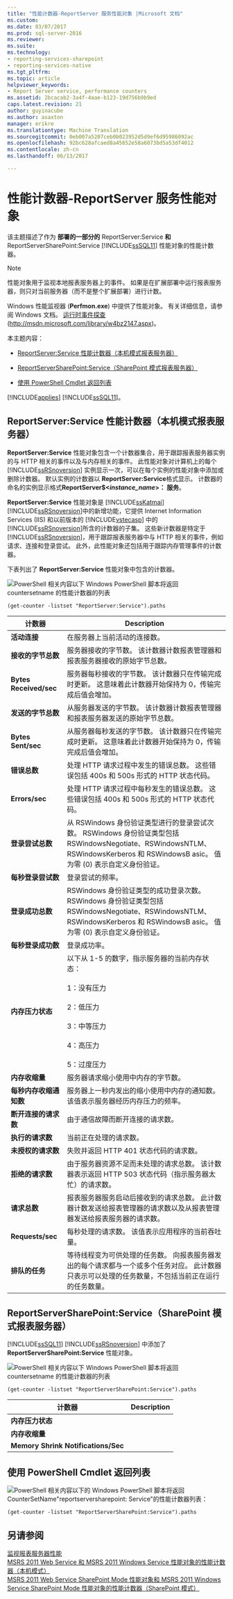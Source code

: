 ```yaml
---
title: "性能计数器-ReportServer 服务性能对象 |Microsoft 文档"
ms.custom: 
ms.date: 03/07/2017
ms.prod: sql-server-2016
ms.reviewer: 
ms.suite: 
ms.technology:
- reporting-services-sharepoint
- reporting-services-native
ms.tgt_pltfrm: 
ms.topic: article
helpviewer_keywords:
- Report Server service, performance counters
ms.assetid: 2bcacab2-3a4f-4aae-b123-19d756b9b9ed
caps.latest.revision: 21
author: guyinacube
ms.author: asaxton
manager: erikre
ms.translationtype: Machine Translation
ms.sourcegitcommit: 0eb007a5207ceb0b023952d5d9ef6d95986092ac
ms.openlocfilehash: 92bc628afcaed8a45652e58a6073bd5a53df4012
ms.contentlocale: zh-cn
ms.lasthandoff: 06/13/2017

---
```

# <a name="performance-counters---reportserver-service--performance-objects"></a>性能计数器-ReportServer 服务性能对象
  该主题描述了作为 **部署的一部分的** ReportServer:Service **和** ReportServerSharePoint:Service [!INCLUDE[ssSQL11](../../includes/sssql11-md.md)] 性能对象的性能计数器。  
  
> [!NOTE]  
>  性能对象用于监视本地报表服务器上的事件。 如果是在扩展部署中运行报表服务器，则只对当前服务器（而不是整个扩展部署）进行计数。  
  
 Windows 性能监视器 (**Perfmon.exe**) 中提供了性能对象。 有关详细信息，请参阅 Windows 文档。 [运行时事件探查](http://msdn.microsoft.com/library/w4bz2147.aspx) (http://msdn.microsoft.com/library/w4bz2147.aspx)。  
  
 本主题内容：  
  
-   [ReportServer:Service 性能计数器（本机模式报表服务器）](#bkmk_ReportServer)  
  
-   [ReportServerSharePoint:Service（SharePoint 模式报表服务器）](#bkmk_ReportServerSharePoint)  
  
-   [使用 PowerShell Cmdlet 返回列表](#bkmk_powershell)  
  
 [!INCLUDE[applies](../../includes/applies-md.md)] [!INCLUDE[ssSQL11](../../includes/sssql11-md.md)]。  
  
##  <a name="bkmk_ReportServer"></a> ReportServer:Service 性能计数器（本机模式报表服务器）  
 **ReportServer:Service** 性能对象包含一个计数器集合，用于跟踪报表服务器实例的与 HTTP 相关的事件以及与内存相关的事件。 此性能对象对计算机上的每个 [!INCLUDE[ssRSnoversion](../../includes/ssrsnoversion-md.md)] 实例显示一次，可以在每个实例的性能对象中添加或删除计数器。 默认实例的计数器以 **ReportServer:Service**格式显示。 计数器的命名的实例显示格式**ReportServer$\<***instance_name***>： 服务**。  
  
 **ReportServer:Service** 性能对象是 [!INCLUDE[ssKatmai](../../includes/sskatmai-md.md)] [!INCLUDE[ssRSnoversion](../../includes/ssrsnoversion-md.md)]中的新增功能，它提供 Internet Information Services (IIS) 和以前版本的 [!INCLUDE[vstecasp](../../includes/vstecasp-md.md)] 中的 [!INCLUDE[ssRSnoversion](../../includes/ssrsnoversion-md.md)]所含的计数器的子集。 这些新计数器是特定于 [!INCLUDE[ssRSnoversion](../../includes/ssrsnoversion-md.md)]，用于跟踪报表服务器中与 HTTP 相关的事件，例如请求、连接和登录尝试。 此外，此性能对象还包括用于跟踪内存管理事件的计数器。  
  
 下表列出了 **ReportServer:Service** 性能对象中包含的计数器。  
  
 ![PowerShell 相关内容](../../analysis-services/instances/install-windows/media/rs-powershellicon.jpg "PowerShell 相关内容")以下 Windows PowerShell 脚本将返回 countersetname 的性能计数器的列表  
  
```  
(get-counter -listset "ReportServer:Service").paths  
```  
  
|计数器|Description|  
|-------------|-----------------|  
|**活动连接**|在服务器上当前活动的连接数。|  
|**接收的字节总数**|服务器接收的字节数。 该计数器计数报表管理器和报表服务器接收的原始字节总数。|  
|**Bytes Received/sec**|服务器每秒接收的字节数。 该计数器只在传输完成时更新。 这意味着此计数器开始保持为 0，传输完成后值会增加。|  
|**发送的字节总数**|从服务器发送的字节数。 该计数器计数报表管理器和报表服务器发送的原始字节总数。|  
|**Bytes Sent/sec**|从服务器每秒发送的字节数。 该计数器只在传输完成时更新。 这意味着此计数器开始保持为 0，传输完成后值会增加。|  
|**错误总数**|处理 HTTP 请求过程中发生的错误总数。 这些错误包括 400s 和 500s 形式的 HTTP 状态代码。|  
|**Errors/sec**|处理 HTTP 请求过程中每秒发生的错误总数。 这些错误包括 400s 和 500s 形式的 HTTP 状态代码。|  
|**登录尝试总数**|从 RSWindows 身份验证类型进行的登录尝试次数。 RSWindows 身份验证类型包括 RSWindowsNegotiate、RSWindowsNTLM、RSWindowsKerberos 和 RSWindowsB asic。 值为零 (0) 表示自定义身份验证。|  
|**每秒登录尝试数**|登录尝试的频率。|  
|**登录成功总数**|RSWindows 身份验证类型的成功登录次数。 RSWindows 身份验证类型包括 RSWindowsNegotiate、RSWindowsNTLM、RSWindowsKerberos 和 RSWindowsB asic。 值为零 (0) 表示自定义身份验证。|  
|**每秒登录成功数**|登录成功率。|  
|**内存压力状态**|以下从 1-5 的数字，指示服务器的当前内存状态：<br /><br /> 1：没有压力<br /><br /> 2：低压力<br /><br /> 3：中等压力<br /><br /> 4：高压力<br /><br /> 5：过度压力|  
|**内存收缩量**|服务器请求缩小使用中内存的字节数。|  
|**每秒内存收缩通知数**|服务器上一秒内发出的缩小使用中内存的通知数。 该值表示服务器经历内存压力的频率。|  
|**断开连接的请求数**|由于通信故障而断开连接的请求数。|  
|**执行的请求数**|当前正在处理的请求数。|  
|**未授权的请求数**|失败并返回 HTTP 401 状态代码的请求数。|  
|**拒绝的请求数**|由于服务器资源不足而未处理的请求总数。 该计数器表示返回 HTTP 503 状态代码（指示服务器太忙）的请求数。|  
|**请求总数**|报表服务器服务启动后接收到的请求总数。 此计数器计数发送给报表管理器的请求数以及从报表管理器发送给报表服务器的请求数。|  
|**Requests/sec**|每秒处理的请求数。 该值表示应用程序的当前吞吐量。|  
|**排队的任务**|等待线程变为可供处理的任务数。 向报表服务器发出的每个请求都与一个或多个任务对应。 此计数器只表示可以处理的任务数量，不包括当前正在运行的任务数量。|  
  
##  <a name="bkmk_ReportServerSharePoint"></a> ReportServerSharePoint:Service（SharePoint 模式报表服务器）  
 [!INCLUDE[ssSQL11](../../includes/sssql11-md.md)] [!INCLUDE[ssRSnoversion](../../includes/ssrsnoversion-md.md)] 中添加了 **ReportServerSharePoint:Service** 性能对象。  
  
 ![PowerShell 相关内容](../../analysis-services/instances/install-windows/media/rs-powershellicon.jpg "PowerShell 相关内容")以下 Windows PowerShell 脚本将返回 countersetname 的性能计数器的列表  
  
```  
(get-counter -listset "ReportServerSharePoint:Service").paths  
```  
  
|计数器|Description|  
|-------------|-----------------|  
|**内存压力状态**||  
|**内存收缩量**||  
|**Memory Shrink Notifications/Sec**||  
  
##  <a name="bkmk_powershell"></a> 使用 PowerShell Cmdlet 返回列表  
 ![PowerShell 相关内容](../../analysis-services/instances/install-windows/media/rs-powershellicon.jpg "PowerShell 相关内容")以下的 Windows PowerShell 脚本将返回 CounterSetName"reportserversharepoint: Service"的性能计数器列表：  
  
```  
(get-counter -listset "ReportServerSharePoint:Service").paths  
```  
  
## <a name="see-also"></a>另请参阅  
 [监视报表服务器性能](../../reporting-services/report-server/monitoring-report-server-performance.md)   
 [MSRS 2011 Web Service 和 MSRS 2011 Windows Service 性能对象的性能计数器（本机模式）](../../reporting-services/report-server/performance-counters-msrs-2011-web-service-performance-objects.md)   
 [MSRS 2011 Web Service SharePoint Mode 性能对象和 MSRS 2011 Windows Service SharePoint Mode 性能对象的性能计数器（SharePoint 模式）](../../reporting-services/report-server/performance-counters-msrs-2011-sharepoint-mode-performance-objects.md)  
  
  
